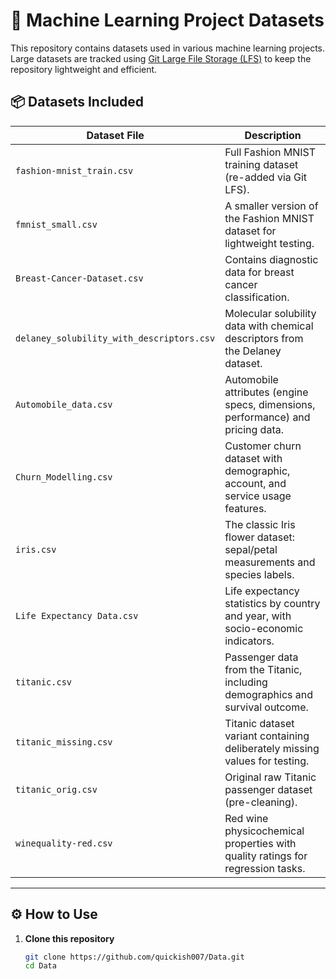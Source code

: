 # 🧠 Machine Learning Project Datasets

This repository contains datasets used in various machine learning projects. Large datasets are tracked using [Git Large File Storage (LFS)](https://git-lfs.github.com/) to keep the repository lightweight and efficient.

## 📦 Datasets Included

| Dataset File                             | Description                                                                      |
|------------------------------------------|----------------------------------------------------------------------------------|
| `fashion-mnist_train.csv`                | Full Fashion MNIST training dataset (re-added via Git LFS).                      |
| `fmnist_small.csv`                       | A smaller version of the Fashion MNIST dataset for lightweight testing.          |
| `Breast-Cancer-Dataset.csv`              | Contains diagnostic data for breast cancer classification.                       |
| `delaney_solubility_with_descriptors.csv`| Molecular solubility data with chemical descriptors from the Delaney dataset.    |
| `Automobile_data.csv`                    | Automobile attributes (engine specs, dimensions, performance) and pricing data.  |
| `Churn_Modelling.csv`                    | Customer churn dataset with demographic, account, and service usage features.    |
| `iris.csv`                               | The classic Iris flower dataset: sepal/petal measurements and species labels.    |
| `Life Expectancy Data.csv`               | Life expectancy statistics by country and year, with socio-economic indicators.  |
| `titanic.csv`                            | Passenger data from the Titanic, including demographics and survival outcome.    |
| `titanic_missing.csv`                    | Titanic dataset variant containing deliberately missing values for testing.      |
| `titanic_orig.csv`                       | Original raw Titanic passenger dataset (pre-cleaning).                           |
| `winequality-red.csv`                    | Red wine physicochemical properties with quality ratings for regression tasks.   |

---

## ⚙️ How to Use

1. **Clone this repository**  
   ```bash
   git clone https://github.com/quickish007/Data.git
   cd Data
